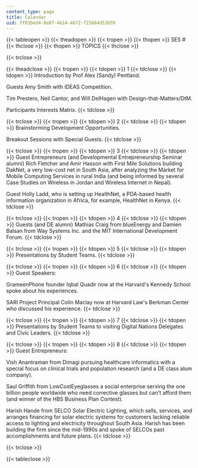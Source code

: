 ```yaml
---
content_type: page
title: Calendar
uid: ff03bed4-0e87-4b14-4672-f25884d53659
---
```


{{< tableopen >}}
{{< theadopen >}}
{{< tropen >}}
{{< thopen >}}
SES #
{{< thclose >}}
{{< thopen >}}
TOPICS
{{< thclose >}}

{{< trclose >}}

{{< theadclose >}}
{{< tropen >}}
{{< tdopen >}}
1
{{< tdclose >}}
{{< tdopen >}}
Introduction by Prof Alex (Sandy) Pentland.  
  
Guests Amy Smith with IDEAS Competition.  
  
Tim Prestero, Neil Cantor, and Will DelHagen with Design-that-Matters/DtM.  
  
Participants Interests Matrix.
{{< tdclose >}}

{{< trclose >}}
{{< tropen >}}
{{< tdopen >}}
2
{{< tdclose >}}
{{< tdopen >}}
Brainstorming Development Opportunities.  
  
Breakout Sessions with Special Guests.
{{< tdclose >}}

{{< trclose >}}
{{< tropen >}}
{{< tdopen >}}
3
{{< tdclose >}}
{{< tdopen >}}
Guest Entrepreneurs (and Developmental Entrepreneurship Seminar alumni) Rich Fletcher and Amir Hasson with First Mile Solutions building DakNet, a very low-cost net in South Asia, after analyzing the Market for Mobile Computing Services in rural India (and being informed by several Case Studies on Wireless in Jordan and Wireless Internet in Nepal).  
  
Guest Holly Ladd, who is setting up HealthNet, a PDA-based health information organization in Africa, for example, HealthNet in Kenya.
{{< tdclose >}}

{{< trclose >}}
{{< tropen >}}
{{< tdopen >}}
4
{{< tdclose >}}
{{< tdopen >}}
Guests (and DE alumni) Mathias Craig from blueEnergy and Damien Balsan from Way Systems Inc. and the MIT International Development Forum.
{{< tdclose >}}

{{< trclose >}}
{{< tropen >}}
{{< tdopen >}}
5
{{< tdclose >}}
{{< tdopen >}}
Presentations by Student Teams.
{{< tdclose >}}

{{< trclose >}}
{{< tropen >}}
{{< tdopen >}}
6
{{< tdclose >}}
{{< tdopen >}}
Guest Speakers:  
  
GrameenPhone founder Iqbal Quadir now at the Harvard's Kennedy School spoke about his experiences.  
  
SARI Project Principal Colin Maclay now at Harvard Law's Berkman Center who discussed his experience.
{{< tdclose >}}

{{< trclose >}}
{{< tropen >}}
{{< tdopen >}}
7
{{< tdclose >}}
{{< tdopen >}}
Presentations by Student Teams to visiting Digital Nations Delegates and Civic Leaders.
{{< tdclose >}}

{{< trclose >}}
{{< tropen >}}
{{< tdopen >}}
8
{{< tdclose >}}
{{< tdopen >}}
Guest Entrepreneurs:  
  
Vish Anantraman from Dimagi pursuing healthcare informatics with a special focus on clinical trials and population research (and a DE class alum company).  
  
Saul Griffith from LowCostEyeglasses a social enterprise serving the one billion people worldwide who need corrective glasses but can't afford them (and winner of the HBS Business Plan Contest).  
  
Harish Hande from SELCO Solar Electric Lighting, which sells, services, and arranges financing for solar electric systems for customers lacking reliable access to lighting and electricity throughout South Asia. Harish has been building the firm since the mid-1990s and spoke of SELCOs past accomplishments and future plans.
{{< tdclose >}}

{{< trclose >}}

{{< tableclose >}}